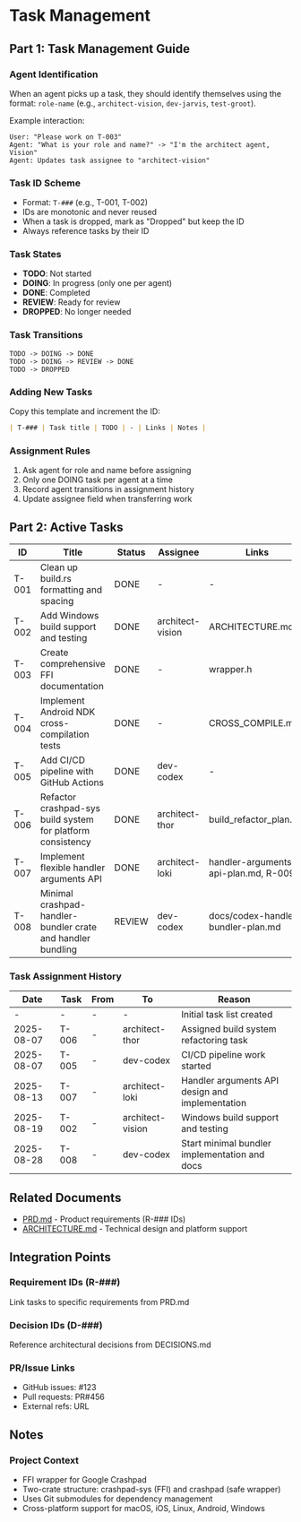 <!-- DOCGUIDE HEADER
Version: 1.0
Generated: 2025-08-06
Project Type: Rust Library (FFI Wrapper)
Task ID Scheme: T-### (monotonic, never reuse)
Last Updated: 2025-08-06
Update Command: claude commands/scaffold/tasks.md
-->

# Task Management

## Part 1: Task Management Guide

### Agent Identification
When an agent picks up a task, they should identify themselves using the format: `role-name` (e.g., `architect-vision`, `dev-jarvis`, `test-groot`).

Example interaction:
```
User: "Please work on T-003"
Agent: "What is your role and name?" -> "I'm the architect agent, Vision"
Agent: Updates task assignee to "architect-vision"
```

### Task ID Scheme
- Format: `T-###` (e.g., T-001, T-002)
- IDs are monotonic and never reused
- When a task is dropped, mark as "Dropped" but keep the ID
- Always reference tasks by their ID

### Task States
- **TODO**: Not started
- **DOING**: In progress (only one per agent)
- **DONE**: Completed
- **REVIEW**: Ready for review
- **DROPPED**: No longer needed

### Task Transitions
```
TODO -> DOING -> DONE
TODO -> DOING -> REVIEW -> DONE
TODO -> DROPPED
```

### Adding New Tasks

Copy this template and increment the ID:
```markdown
| T-### | Task title | TODO | - | Links | Notes |
```

### Assignment Rules
1. Ask agent for role and name before assigning
2. Only one DOING task per agent at a time
3. Record agent transitions in assignment history
4. Update assignee field when transferring work

## Part 2: Active Tasks

| ID | Title | Status | Assignee | Links | Notes |
|----|-------|--------|----------|-------|-------|
| T-001 | Clean up build.rs formatting and spacing | DONE   | - | - | Refactor mentioned in recent commits |
| T-002 | Add Windows build support and testing | DONE   | architect-vision | ARCHITECTURE.md | Windows platform listed but not fully implemented |
| T-003 | Create comprehensive FFI documentation | DONE   | - | wrapper.h | Document all exposed C++ functions |
| T-004 | Implement Android NDK cross-compilation tests | DONE   | - | CROSS_COMPILE.md | Android support added but needs testing |
| T-005 | Add CI/CD pipeline with GitHub Actions | DONE   | dev-codex | - | Build and test on all supported platforms |
| T-006 | Refactor crashpad-sys build system for platform consistency | DONE   | architect-thor | build_refactor_plan.md | Unify platform-specific build configurations, fix compiler/linker mismatches |
| T-007 | Implement flexible handler arguments API | DONE   | architect-loki | handler-arguments-api-plan.md, R-009 | Add generic FFI support for passing any arguments to handler process |
| T-008 | Minimal crashpad-handler-bundler crate and handler bundling | REVIEW | dev-codex | docs/codex-handler-bundler-plan.md | Add bundler crate, support DEP_CRASHPAD_HANDLER/DEP_CRASHPAD_RS_HANDLER, atomic copy to target path, export CRASHPAD_HANDLER_PATH |

### Task Assignment History

| Date | Task | From | To | Reason |
|------|------|------|----|--------|
| - | - | - | - | Initial task list created |
| 2025-08-07 | T-006 | - | architect-thor | Assigned build system refactoring task |
| 2025-08-07 | T-005 | - | dev-codex | CI/CD pipeline work started |
| 2025-08-13 | T-007 | - | architect-loki | Handler arguments API design and implementation |
| 2025-08-19 | T-002 | - | architect-vision | Windows build support and testing |
| 2025-08-28 | T-008 | - | dev-codex | Start minimal bundler implementation and docs |

## Related Documents

- [PRD.md](./PRD.md) - Product requirements (R-### IDs)
- [ARCHITECTURE.md](./ARCHITECTURE.md) - Technical design and platform support

## Integration Points

### Requirement IDs (R-###)
Link tasks to specific requirements from PRD.md

### Decision IDs (D-###)
Reference architectural decisions from DECISIONS.md

### PR/Issue Links
- GitHub issues: #123
- Pull requests: PR#456
- External refs: URL

## Notes

### Project Context
- FFI wrapper for Google Crashpad
- Two-crate structure: crashpad-sys (FFI) and crashpad (safe wrapper)
- Uses Git submodules for dependency management
- Cross-platform support for macOS, iOS, Linux, Android, Windows
